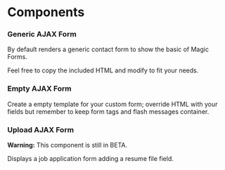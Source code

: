 # Components

### Generic AJAX Form

By default renders a generic contact form to show the basic of Magic Forms.

Feel free to copy the included HTML and modify to fit your needs.


### Empty AJAX Form

Create a empty template for your custom form; override HTML with your fields but remember to keep form tags and flash messages container.


### Upload AJAX Form

**Warning:** This component is still in BETA.

Displays a job application form adding a resume file field.
